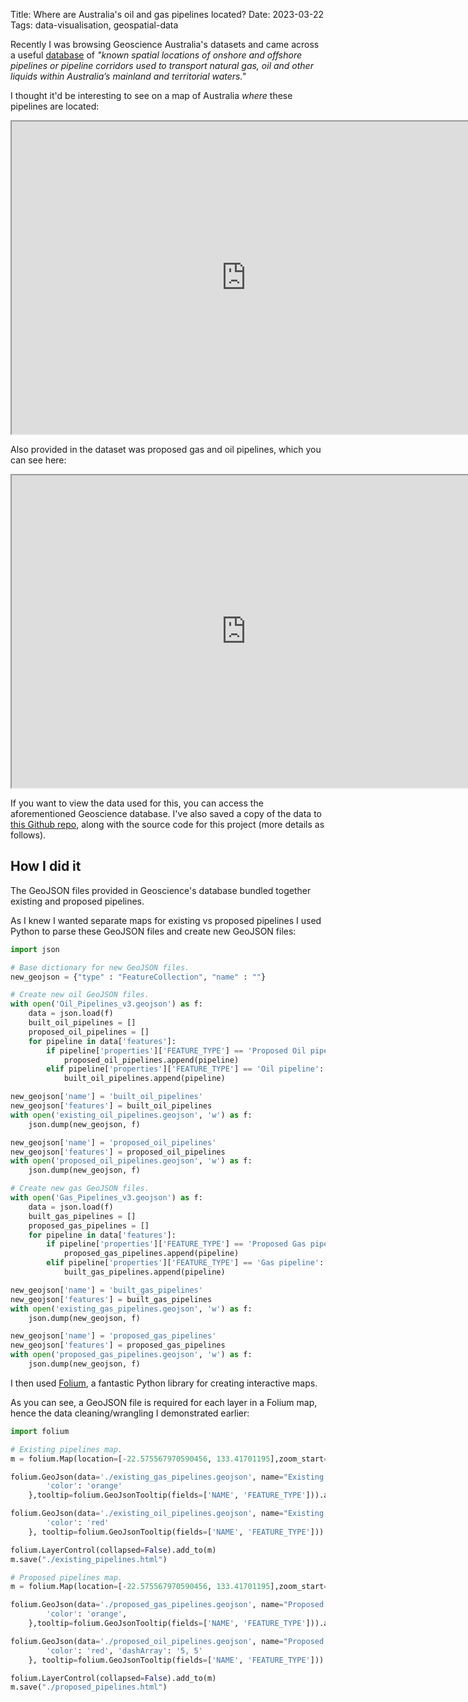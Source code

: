 Title: Where are Australia's oil and gas pipelines located?
Date: 2023-03-22
Tags: data-visualisation, geospatial-data

Recently I was browsing Geoscience Australia's datasets and came across
a useful [database](https://ecat.ga.gov.au/geonetwork/srv/eng/catalog.search#/metadata/147583) of *"known spatial locations of onshore and offshore 
pipelines or pipeline corridors used to transport natural gas, oil and 
other liquids within Australia’s mainland and territorial waters."*

I thought it'd be interesting to see on a map of Australia *where* these pipelines
are located:

<iframe src="https://ben-nour.com/existing_pipelines.html" height="500" width="750"></iframe>

Also provided in the dataset was proposed gas and oil pipelines, which you can see here:

<iframe src="https://ben-nour.com/proposed_pipelines.html" height="500" width="750"></iframe>

If you want to view the data used for this, you can access the aforementioned Geoscience
database. I've also saved a copy of the data to [this Github repo](https://github.com/ben-n93/australia_gas_oil_pipelines), along with
the source code for this project (more details as follows).

## How I did it

The GeoJSON files provided in Geoscience's database bundled together 
existing and proposed pipelines. 

As I knew I wanted separate maps for existing
vs proposed pipelines I used Python to parse these GeoJSON files and create new 
GeoJSON files:

``` python
import json

# Base dictionary for new GeoJSON files.
new_geojson = {"type" : "FeatureCollection", "name" : ""}

# Create new oil GeoJSON files.
with open('Oil_Pipelines_v3.geojson') as f:
    data = json.load(f)
    built_oil_pipelines = []
    proposed_oil_pipelines = []
    for pipeline in data['features']:
        if pipeline['properties']['FEATURE_TYPE'] == 'Proposed Oil pipeline':
            proposed_oil_pipelines.append(pipeline)
        elif pipeline['properties']['FEATURE_TYPE'] == 'Oil pipeline':
            built_oil_pipelines.append(pipeline)

new_geojson['name'] = 'built_oil_pipelines'
new_geojson['features'] = built_oil_pipelines
with open('existing_oil_pipelines.geojson', 'w') as f:
    json.dump(new_geojson, f)

new_geojson['name'] = 'proposed_oil_pipelines'
new_geojson['features'] = proposed_oil_pipelines
with open('proposed_oil_pipelines.geojson', 'w') as f:
    json.dump(new_geojson, f)

# Create new gas GeoJSON files.
with open('Gas_Pipelines_v3.geojson') as f:
    data = json.load(f)
    built_gas_pipelines = []
    proposed_gas_pipelines = []
    for pipeline in data['features']:
        if pipeline['properties']['FEATURE_TYPE'] == 'Proposed Gas pipeline':
            proposed_gas_pipelines.append(pipeline)
        elif pipeline['properties']['FEATURE_TYPE'] == 'Gas pipeline':
            built_gas_pipelines.append(pipeline)

new_geojson['name'] = 'built_gas_pipelines'
new_geojson['features'] = built_gas_pipelines
with open('existing_gas_pipelines.geojson', 'w') as f:
    json.dump(new_geojson, f)

new_geojson['name'] = 'proposed_gas_pipelines'
new_geojson['features'] = proposed_gas_pipelines
with open('proposed_gas_pipelines.geojson', 'w') as f:
    json.dump(new_geojson, f)
```

I then used [Folium](https://python-visualization.github.io/folium/), a fantastic Python library for creating interactive maps.

As you can see, a GeoJSON file is required for each layer in a Folium map, hence the
data cleaning/wrangling I demonstrated earlier:

```python
import folium

# Existing pipelines map.
m = folium.Map(location=[-22.575567970590456, 133.41701195],zoom_start=4)

folium.GeoJson(data='./existing_gas_pipelines.geojson', name="Existing gas pipelines", style_function= lambda feature: {
        'color': 'orange'
    },tooltip=folium.GeoJsonTooltip(fields=['NAME', 'FEATURE_TYPE'])).add_to(m)

folium.GeoJson(data='./existing_oil_pipelines.geojson', name="Existing oil pipelines", style_function=lambda feature: {
        'color': 'red'
    }, tooltip=folium.GeoJsonTooltip(fields=['NAME', 'FEATURE_TYPE'])).add_to(m)

folium.LayerControl(collapsed=False).add_to(m)
m.save("./existing_pipelines.html")

# Proposed pipelines map.
m = folium.Map(location=[-22.575567970590456, 133.41701195],zoom_start=4)

folium.GeoJson(data='./proposed_gas_pipelines.geojson', name="Proposed gas pipelines", style_function= lambda feature: {
        'color': 'orange', 
    },tooltip=folium.GeoJsonTooltip(fields=['NAME', 'FEATURE_TYPE'])).add_to(m)

folium.GeoJson(data='./proposed_oil_pipelines.geojson', name="Proposed oil pipelines", style_function=lambda feature: {
        'color': 'red', 'dashArray': '5, 5'
    }, tooltip=folium.GeoJsonTooltip(fields=['NAME', 'FEATURE_TYPE'])).add_to(m)

folium.LayerControl(collapsed=False).add_to(m)
m.save("./proposed_pipelines.html")
```